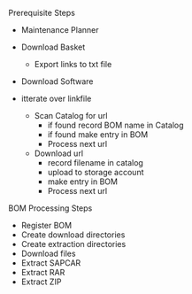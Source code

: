 Prerequisite Steps

-  Maintenance Planner



-  Download Basket

   - Export links to txt file

-  Download Software
  - itterate over linkfile
    - Scan Catalog for url
      - if found record BOM name in Catalog
      - if found make entry in BOM
      - Process next url
    - Download url
      - record filename in catalog
      - upload to storage account
      - make entry in BOM
      - Process next url






BOM Processing Steps
- Register BOM
- Create download directories
- Create extraction directories
- Download files
- Extract SAPCAR
- Extract RAR
- Extract ZIP



